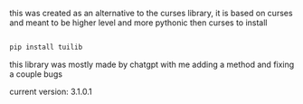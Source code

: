 this was created as an alternative to the curses library, it is based on curses and meant to be higher level and more pythonic then curses
to install 
```bash

pip install tuilib
```

this library was mostly made by chatgpt with me adding a method and fixing a couple bugs

current version: 3.1.0.1
